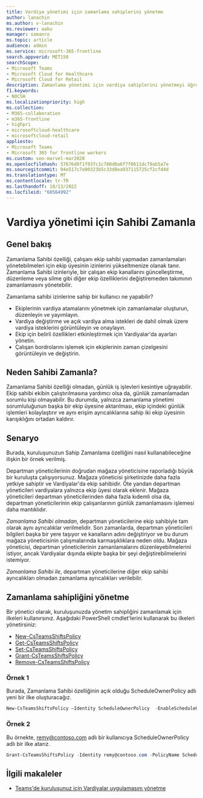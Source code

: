 ```yaml
---
title: Vardiya yönetimi için zamanlama sahiplerini yönetme
author: lanachin
ms.author: v-lanachin
ms.reviewer: aaku
manager: samanro
ms.topic: article
audience: admin
ms.service: microsoft-365-frontline
search.appverid: MET150
searchScope:
- Microsoft Teams
- Microsoft Cloud for Healthcare
- Microsoft Cloud for Retail
description: Zamanlama yönetimi için vardiya sahiplerini yönetmeyi öğrenin. Ekip üyesinin iznini zamanlama sahibine yükseltmek için bir ilke ayarlayabilirsiniz.
f1.keywords:
- NOCSH
ms.localizationpriority: high
ms.collection:
- M365-collaboration
- m365-frontline
- highpri
- microsoftcloud-healthcare
- microsoftcloud-retail
appliesto:
- Microsoft Teams
- Microsoft 365 for frontline workers
ms.custom: seo-marvel-mar2020
ms.openlocfilehash: 57676d0f1f037c1c780d0a6f7f0611dc79ab5a7e
ms.sourcegitcommit: 04e517c7e00323b5c33d8ea937115725cf2cfd4d
ms.translationtype: MT
ms.contentlocale: tr-TR
ms.lasthandoff: 10/13/2022
ms.locfileid: "68564992"
---
```

# <a name="schedule-owner-for-shift-management"></a>Vardiya yönetimi için Sahibi Zamanla

## <a name="overview"></a>Genel bakış

Zamanlama Sahibi özelliği, çalışanı ekip sahibi yapmadan zamanlamaları yönetebilmeleri için ekip üyesinin izinlerini yükseltmenize olanak tanır. Zamanlama Sahibi izinleriyle, bir çalışan ekip kanallarını güncelleştirme, düzenleme veya silme gibi diğer ekip özelliklerini değiştiremeden takımının zamanlamasını yönetebilir.

Zamanlama sahibi izinlerine sahip bir kullanıcı ne yapabilir?

- Ekiplerinin vardiya atamalarını yönetmek için zamanlamalar oluşturun, düzenleyin ve yayımlayın.
- Vardiya değiştirme ve açık vardiya alma istekleri de dahil olmak üzere vardiya isteklerini görüntüleyin ve onaylayın.
- Ekip için belirli özellikleri etkinleştirmek için Vardiyalar'da ayarları yönetin.
- Çalışan bordrolarını işlemek için ekiplerinin zaman çizelgesini görüntüleyin ve değiştirin.

## <a name="why-schedule-owner"></a>Neden Sahibi Zamanla?

Zamanlama Sahibi özelliği olmadan, günlük iş işlevleri kesintiye uğrayabilir. Ekip sahibi ekibin çalıştırılmasına yardımcı olsa da, günlük zamanlamadan sorumlu kişi olmayabilir. Bu durumda, yalnızca zamanlama yönetimi sorumluluğunun başka bir ekip üyesine aktarılması, ekip içindeki günlük işlemleri kolaylaştırır ve aynı erişim ayrıcalıklarına sahip iki ekip üyesinin karışıklığını ortadan kaldırır.

## <a name="scenario"></a>Senaryo

Burada, kuruluşunuzun Sahip Zamanlama özelliğini nasıl kullanabileceğine ilişkin bir örnek verilmiş.

Departman yöneticilerinin doğrudan mağaza yöneticisine raporladığı büyük bir kuruluşta çalışıyorsunuz. Mağaza yöneticisi şirketinizde daha fazla yetkiye sahiptir ve Vardiyalar'da ekip sahibidir. Öte yandan departman yöneticileri vardiyalara yalnızca ekip üyesi olarak eklenir. Mağaza yöneticileri departman yöneticilerinden daha fazla kıdemli olsa da, departman yöneticilerinin ekip çalışanlarının günlük zamanlamasını işlemesi daha mantıklıdır.

*Zamanlama Sahibi olmadan*, departman yöneticilerine ekip sahibiyle tam olarak aynı ayrıcalıklar verilmelidir. Son zamanlarda, departman yöneticileri bilgileri başka bir yere taşıyor ve kanalların adını değiştiriyor ve bu durum mağaza yöneticisinin çalışmalarında karmaşıklıklara neden oldu. Mağaza yöneticisi, departman yöneticilerinin zamanlamalarını düzenleyebilmelerini istiyor, ancak Vardiyalar dışında ekipte başka bir şeyi değiştirebilmelerini istemiyor.

*Zamanlama Sahibi ile*, departman yöneticilerine diğer ekip sahibi ayrıcalıkları olmadan zamanlama ayrıcalıkları verilebilir.

## <a name="manage-schedule-ownership"></a>Zamanlama sahipliğini yönetme

Bir yönetici olarak, kuruluşunuzda yönetim sahipliğini zamanlamak için ilkeleri kullanırsınız. Aşağıdaki PowerShell cmdlet'lerini kullanarak bu ilkeleri yönetirsiniz:

- [New-CsTeamsShiftsPolicy](/powershell/module/teams/new-csteamsshiftspolicy?view=teams-ps)
- [Get-CsTeamsShiftsPolicy](/powershell/module/teams/get-csteamsshiftspolicy?view=teams-ps)
- [Set-CsTeamsShiftsPolicy](/powershell/module/teams/set-csteamsshiftspolicy?view=teams-ps)
- [Grant-CsTeamsShiftsPolicy](/powershell/module/teams/grant-csteamsshiftspolicy?view=teams-ps)
- [Remove-CsTeamsShiftsPolicy](/powershell/module/teams/remove-csteamsshiftspolicy?view=teams-ps)

### <a name="example-1"></a>Örnek 1

Burada, Zamanlama Sahibi özelliğinin açık olduğu ScheduleOwnerPolicy adlı yeni bir ilke oluşturacağız.

```powershell
New-CsTeamsShiftsPolicy –Identity ScheduleOwnerPolicy  -EnableScheduleOwnerPermissions $true -AccessType UnrestrictedAccess_TeamsApp
```

### <a name="example-2"></a>Örnek 2

Bu örnekte, remy@contoso.com adlı bir kullanıcıya ScheduleOwnerPolicy adlı bir ilke atarız.

```powershell
Grant-CsTeamsShiftsPolicy -Identity remy@contoso.com -PolicyName ScheduleOwnerPolicy
```

## <a name="related-articles"></a>İlgili makaleler

- [Teams'de kuruluşunuz için Vardiyalar uygulamasını yönetme](/microsoftteams/expand-teams-across-your-org/shifts/manage-the-shifts-app-for-your-organization-in-teams?bc=/microsoft-365/frontline/breadcrumb/toc.json&toc=/microsoft-365/frontline/toc.json)
